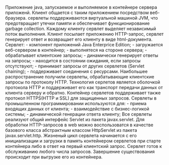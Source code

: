 Приложение java, запускаемое и выполняемое в контейнере сервера приложенй. Клиент общается с таким приложением посредством веб-браузера. сервлеты поддерживаются виртуальной машиной JVM, что предотвращает утечки памяти и обеспечивает функционирование garbage collection. Каждому клиенту сервлет выделяет независимый поток выполнения. Клиент посылает приложению HTTP-запрос, сервлет генерирует ответ и возвращает его клиенту в виде html-документа.
Сервлет:
	- компонент приложений Java Enterprice Edition;
	- загружается веб-сервером в контейнер;
	- выполнятеся на стороне сервера;
	- обрабатывает клиентские запросы;
	- динамически генерирует ответы на запросы;
	- находится в состоянии ожидания, если запросы отсутствуют;
	- принимает запросы от других сервлетов (Servlet chaining);
	- поддерживает соединения с ресурсами.
Наибольшее распространение получили сервлеты, обрабатывающие клиентские запросы по протоколу HTTP. Технология серлетов является оболочкой протокола HTTP и поддерживает его как транспорт передачи данных от клиента серверу и обратно. Контейнер сервлетов поддерживает также протокол HTTPS(HTTP и SSL) для защищенных запросов.
Сервлеты в промышленном программировании используются для:
	- приема входящих данных от клиента;
	- взаимодействие с бизнес-логикой системы;
	- динамической генерации ответа клиенту;
Все сервлеты реализуют общий интерфейс Servlet из пакета javax.servlet.
Для обработки HTTP-запросов в web можно воспользоватся в качестве базового класса абстрактным классом HttpServlet из пакета javax.servlet.http.
	Жизненый цикл сервлета начинается с его инициализации и загрузки в память контейнером сервлетов при старте контейнера либо в ответ на первый клиентский запрос. Сервлет готов к обслуживанию любого числа запросов. Завершение существования происходит при выгрузке его из контейнера.